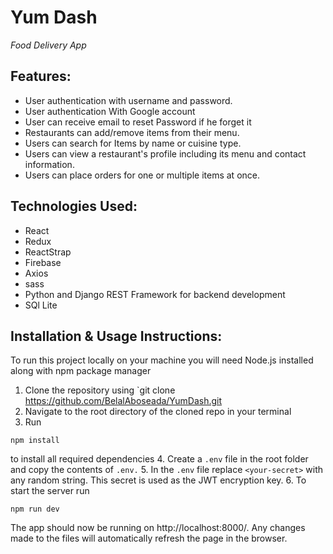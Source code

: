 <h1>Yum Dash</h1>
<p><em>Food Delivery App</em></p>


## Features:
- User authentication with username and password.
- User authentication With Google account 
- User can receive email to reset Password if he forget it 
- Restaurants can add/remove items from their menu.
- Users can search for Items by name or cuisine type.
- Users can view a restaurant's profile including its menu and contact information.
- Users can place orders for one or multiple items at once.

## Technologies Used:
- React
- Redux
- ReactStrap
- Firebase
- Axios
- sass 
- Python and  Django REST Framework for backend development
- SQl Lite

## Installation & Usage Instructions:
To run this project locally on your machine you will need Node.js installed along with npm package manager
1. Clone the repository using `git clone https://github.com/BelalAboseada/YumDash.git
2. Navigate to the root directory of the cloned repo in your terminal
3. Run 
```
npm install
````
 to install all required dependencies
4. Create a `.env` file in the root folder and copy the contents of `.env.`
5. In the `.env` file replace `<your-secret>` with any random string. This
secret is used as the JWT encryption key.
6. To start the server run 
```
npm run dev
```
The app should now be running on http://localhost:8000/. Any changes made to
the files will automatically refresh the page in the browser.
